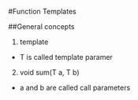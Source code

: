 #Function Templates

##General concepts

1. template<typename T>
- T is called template paramer

2. void sum(T a, T b)
- a and b are called call parameters
